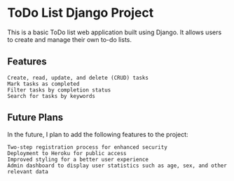# ToDo List Django Project

This is a basic ToDo list web application built using Django. It allows users to create and manage their own to-do lists.

## Features

    Create, read, update, and delete (CRUD) tasks
    Mark tasks as completed
    Filter tasks by completion status
    Search for tasks by keywords

## Future Plans

In the future, I plan to add the following features to the project:

    Two-step registration process for enhanced security
    Deployment to Heroku for public access
    Improved styling for a better user experience
    Admin dashboard to display user statistics such as age, sex, and other relevant data
